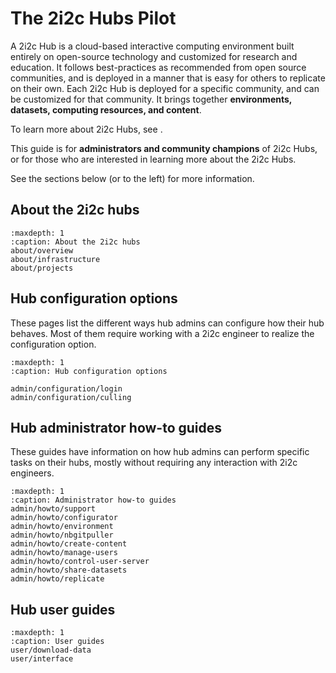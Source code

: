 # The 2i2c Hubs Pilot

A 2i2c Hub is a cloud-based interactive computing environment built entirely on open-source technology and customized for research and education.
It follows best-practices as recommended from open source communities, and is deployed in a manner that is easy for others to replicate on their own.
Each 2i2c Hub is deployed for a specific community, and can be customized for that community.
It brings together **environments, datasets, computing resources, and content**.

To learn more about 2i2c Hubs, see [](about-the-project).

This guide is for **administrators and community champions** of 2i2c Hubs, or for those who are interested in learning more about the 2i2c Hubs.

See the sections below (or to the left) for more information.

## About the 2i2c hubs

```{toctree}
:maxdepth: 1
:caption: About the 2i2c hubs
about/overview
about/infrastructure
about/projects
```

## Hub configuration options

These pages list the different ways hub admins can configure how
their hub behaves. Most of them require working with a 2i2c engineer
to realize the configuration option.

```{toctree}
:maxdepth: 1
:caption: Hub configuration options

admin/configuration/login
admin/configuration/culling
```

## Hub administrator how-to guides

These guides have information on how hub admins can perform specific
tasks on their hubs, mostly without requiring any interaction with
2i2c engineers.

```{toctree}
:maxdepth: 1
:caption: Administrator how-to guides
admin/howto/support
admin/howto/configurator
admin/howto/environment
admin/howto/nbgitpuller
admin/howto/create-content
admin/howto/manage-users
admin/howto/control-user-server
admin/howto/share-datasets
admin/howto/replicate
```

## Hub user guides

```{toctree}
:maxdepth: 1
:caption: User guides
user/download-data
user/interface
```
